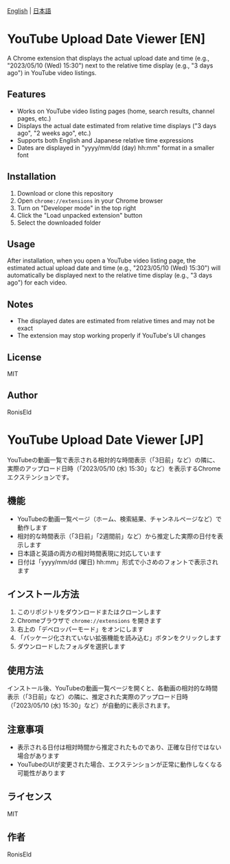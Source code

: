 [English](#YouTube-Upload-Date-Viewer-EN) | [日本語](#YouTube-Upload-Date-Viewer-JP)

# YouTube Upload Date Viewer [EN]

A Chrome extension that displays the actual upload date and time (e.g., "2023/05/10 (Wed) 15:30") next to the relative time display (e.g., "3 days ago") in YouTube video listings.

## Features

- Works on YouTube video listing pages (home, search results, channel pages, etc.)
- Displays the actual date estimated from relative time displays ("3 days ago", "2 weeks ago", etc.)
- Supports both English and Japanese relative time expressions
- Dates are displayed in "yyyy/mm/dd (day) hh:mm" format in a smaller font

## Installation

1. Download or clone this repository
2. Open `chrome://extensions` in your Chrome browser
3. Turn on "Developer mode" in the top right
4. Click the "Load unpacked extension" button
5. Select the downloaded folder

## Usage

After installation, when you open a YouTube video listing page, the estimated actual upload date and time (e.g., "2023/05/10 (Wed) 15:30") will automatically be displayed next to the relative time display (e.g., "3 days ago") for each video.

## Notes

- The displayed dates are estimated from relative times and may not be exact
- The extension may stop working properly if YouTube's UI changes

## License

MIT

## Author

RonisEld 



# YouTube Upload Date Viewer [JP]

YouTubeの動画一覧で表示される相対的な時間表示（「3日前」など）の隣に、実際のアップロード日時（「2023/05/10 (水) 15:30」など）を表示するChromeエクステンションです。

## 機能

- YouTubeの動画一覧ページ（ホーム、検索結果、チャンネルページなど）で動作します
- 相対的な時間表示（「3日前」「2週間前」など）から推定した実際の日付を表示します
- 日本語と英語の両方の相対時間表現に対応しています
- 日付は「yyyy/mm/dd (曜日) hh:mm」形式で小さめのフォントで表示されます

## インストール方法

1. このリポジトリをダウンロードまたはクローンします
2. Chromeブラウザで `chrome://extensions` を開きます    
3. 右上の「デベロッパーモード」をオンにします
4. 「パッケージ化されていない拡張機能を読み込む」ボタンをクリックします
5. ダウンロードしたフォルダを選択します

## 使用方法

インストール後、YouTubeの動画一覧ページを開くと、各動画の相対的な時間表示（「3日前」など）の隣に、推定された実際のアップロード日時（「2023/05/10 (水) 15:30」など）が自動的に表示されます。

## 注意事項

- 表示される日付は相対時間から推定されたものであり、正確な日付ではない場合があります
- YouTubeのUIが変更された場合、エクステンションが正常に動作しなくなる可能性があります

## ライセンス

MIT

## 作者

RonisEld 
